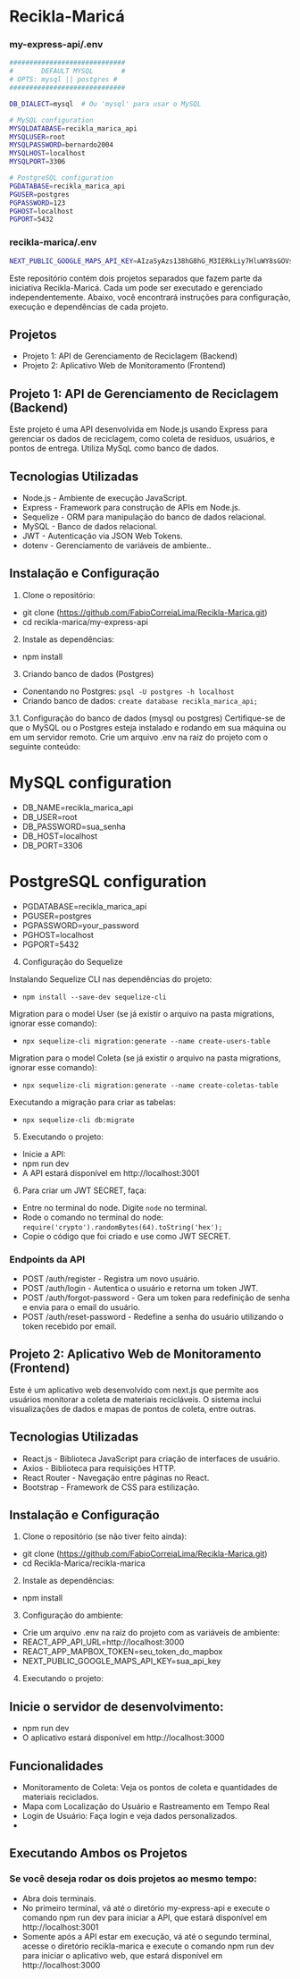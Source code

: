 # Recikla-Maricá

### my-express-api/.env
```bash
#############################
#       DEFAULT MYSQL       #
# OPTS: mysql || postgres #
#############################

DB_DIALECT=mysql  # Ou 'mysql' para usar o MySQL

# MySQL configuration
MYSQLDATABASE=recikla_marica_api
MYSQLUSER=root
MYSQLPASSWORD=bernardo2004
MYSQLHOST=localhost
MYSQLPORT=3306

# PostgreSQL configuration
PGDATABASE=recikla_marica_api
PGUSER=postgres
PGPASSWORD=123
PGHOST=localhost
PGPORT=5432
```
### recikla-marica/.env
```bash
NEXT_PUBLIC_GOOGLE_MAPS_API_KEY=AIzaSyAzs138hG8hG_M3IERkLiy7HluWY8sGOVs
```

Este repositório contém dois projetos separados que fazem parte da iniciativa Recikla-Maricá. Cada um pode ser executado e gerenciado independentemente. Abaixo, você encontrará instruções para configuração, execução e dependências de cada projeto.
## Projetos
- Projeto 1: API de Gerenciamento de Reciclagem (Backend)
- Projeto 2: Aplicativo Web de Monitoramento (Frontend)

## Projeto 1: API de Gerenciamento de Reciclagem (Backend)
Este projeto é uma API desenvolvida em Node.js usando Express para gerenciar os dados de reciclagem, como coleta de resíduos, usuários, e pontos de entrega. Utiliza MySqL como banco de dados.

## Tecnologias Utilizadas
- Node.js - Ambiente de execução JavaScript.
- Express - Framework para construção de APIs em Node.js.
- Sequelize - ORM para manipulação do banco de dados relacional.
- MySQL - Banco de dados relacional.
- JWT - Autenticação via JSON Web Tokens.
- dotenv - Gerenciamento de variáveis de ambiente..


## Instalação e Configuração
1. Clone o repositório:
- git clone (https://github.com/FabioCorreiaLima/Recikla-Marica.git)
- cd recikla-marica/my-express-api
2. Instale as dependências:
- npm install

3. Criando banco de dados (Postgres)

- Conentando no Postgres: ```psql -U postgres -h localhost```
- Criando banco de dados: ```create database recikla_marica_api;```

3.1. Configuração do banco de dados (mysql ou postgres)
Certifique-se de que o MySQL ou o Postgres esteja instalado e rodando em sua máquina ou em um servidor remoto. Crie um arquivo .env na raiz do projeto com o seguinte conteúdo:

# MySQL configuration
- DB_NAME=recikla_marica_api
- DB_USER=root
- DB_PASSWORD=sua_senha
- DB_HOST=localhost
- DB_PORT=3306

# PostgreSQL configuration
- PGDATABASE=recikla_marica_api
- PGUSER=postgres
- PGPASSWORD=your_password
- PGHOST=localhost
- PGPORT=5432

4. Configuração do Sequelize

Instalando Sequelize CLI nas dependências do projeto:
- ```npm install --save-dev sequelize-cli```

Migration para o model User (se já existir o arquivo na pasta migrations, ignorar esse comando):
- ```npx sequelize-cli migration:generate --name create-users-table```

Migration para o model Coleta (se já existir o arquivo na pasta migrations, ignorar esse comando):
- ```npx sequelize-cli migration:generate --name create-coletas-table```

Executando a migração para criar as tabelas:
- ```npx sequelize-cli db:migrate```

5. Executando o projeto:
- Inicie a API:
- npm run dev
- A API estará disponível em http://localhost:3001

6. Para criar um JWT SECRET, faça:
- Entre no terminal do node. Digite ```node``` no terminal.
- Rode o comando no terminal do node: ```require('crypto').randomBytes(64).toString('hex');```
- Copie o código que foi criado e use como JWT SECRET.

### Endpoints da API
- POST /auth/register - Registra um novo usuário.
- POST /auth/login - Autentica o usuário e retorna um token JWT.
- POST /auth/forgot-password - Gera um token para redefinição de senha e envia para o email do usuário.
- POST /auth/reset-password - Redefine a senha do usuário utilizando o token recebido por email.

## Projeto 2: Aplicativo Web de Monitoramento (Frontend)
Este é um aplicativo web desenvolvido com next.js que permite aos usuários monitorar a coleta de materiais recicláveis. O sistema inclui visualizações de dados e mapas de pontos de coleta, entre outras.

## Tecnologias Utilizadas
- React.js - Biblioteca JavaScript para criação de interfaces de usuário.
- Axios - Biblioteca para requisições HTTP.
- React Router - Navegação entre páginas no React.
- Bootstrap - Framework de CSS para estilização.
## Instalação e Configuração
1. Clone o repositório (se não tiver feito ainda):
- git clone (https://github.com/FabioCorreiaLima/Recikla-Marica.git)
- cd Recikla-Marica/recikla-marica
2. Instale as dependências:
- npm install
3. Configuração do ambiente:
- Crie um arquivo .env na raiz do projeto com as variáveis de ambiente:
- REACT_APP_API_URL=http://localhost:3000
- REACT_APP_MAPBOX_TOKEN=seu_token_do_mapbox
- NEXT_PUBLIC_GOOGLE_MAPS_API_KEY=sua_api_key

4. Executando o projeto:
## Inicie o servidor de desenvolvimento:
- npm run dev
- O aplicativo estará disponível em http://localhost:3000

## Funcionalidades
- Monitoramento de Coleta: Veja os pontos de coleta e quantidades de materiais reciclados.
- Mapa com Localização do Usuário e Rastreamento em Tempo Real
- Login de Usuário: Faça login e veja dados personalizados.
- 
## Executando Ambos os Projetos
### Se você deseja rodar os dois projetos ao mesmo tempo:

- Abra dois terminais.
- No primeiro terminal, vá até o diretório my-express-api e execute o comando npm run dev para iniciar a API, que estará disponível em http://localhost:3001
- Somente após a API estar em execução, vá até o segundo terminal, acesse o diretório recikla-marica e execute o comando npm run dev para iniciar o aplicativo web, que estará disponível em http://localhost:3000
